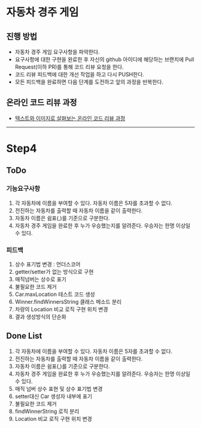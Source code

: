 # 자동차 경주 게임
## 진행 방법
* 자동차 경주 게임 요구사항을 파악한다.
* 요구사항에 대한 구현을 완료한 후 자신의 github 아이디에 해당하는 브랜치에 Pull Request(이하 PR)를 통해 코드 리뷰 요청을 한다.
* 코드 리뷰 피드백에 대한 개선 작업을 하고 다시 PUSH한다.
* 모든 피드백을 완료하면 다음 단계를 도전하고 앞의 과정을 반복한다.

## 온라인 코드 리뷰 과정
* [텍스트와 이미지로 살펴보는 온라인 코드 리뷰 과정](https://github.com/next-step/nextstep-docs/tree/master/codereview)

---
# Step4
## ToDo

### 기능요구사항  
1. 각 자동차에 이름을 부여할 수 있다. 자동차 이름은 5자를 초과할 수 없다.
2. 전진하는 자동차를 출력할 때 자동차 이름을 같이 출력한다.  
3. 자동차 이름은 쉼표(,)를 기준으로 구분한다.
4. 자동차 경주 게임을 완료한 후 누가 우승했는지를 알려준다. 우승자는 한명 이상일 수 있다.
### 피드백
1. 상수 표기법 변경 : 언더스코어
2. getter/setter가 없는 방식으로 구현
3. 매직넘버는 상수로 표기
4. 불필요한 코드 제거
5. Car.maxLocation 테스트 코드 생성
6. Winner.findWinnersString 클래스 메소드 분리
7. 차량의 Location 비교 로직 구현 위치 변경
8. 결과 생성방식의 단순화

## Done List
1. 각 자동차에 이름을 부여할 수 있다. 자동차 이름은 5자를 초과할 수 없다.
2. 전진하는 자동차를 출력할 때 자동차 이름을 같이 출력한다.
3. 자동차 이름은 쉼표(,)를 기준으로 구분한다.
4. 자동차 경주 게임을 완료한 후 누가 우승했는지를 알려준다. 우승자는 한명 이상일 수 있다.
5. 매직 넘버 상수 표현 및 상수 표기법 변경
6. setter대신 Car 생성자 내부에 표기
7. 불필요한 코드 제거
8. findWinnerString 로직 분리
9. Location 비교 로직 구현 위치 변경